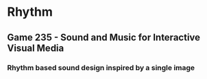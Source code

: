 # Rhythm
## Game 235 - Sound and Music for Interactive Visual Media
### Rhythm based sound design inspired by a single image
